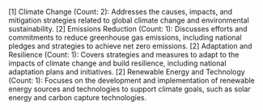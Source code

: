 [1] Climate Change (Count: 2): Addresses the causes, impacts, and mitigation strategies related to global climate change and environmental sustainability.
    [2] Emissions Reduction (Count: 1): Discusses efforts and commitments to reduce greenhouse gas emissions, including national pledges and strategies to achieve net zero emissions.
    [2] Adaptation and Resilience (Count: 1): Covers strategies and measures to adapt to the impacts of climate change and build resilience, including national adaptation plans and initiatives.
    [2] Renewable Energy and Technology (Count: 1): Focuses on the development and implementation of renewable energy sources and technologies to support climate goals, such as solar energy and carbon capture technologies.
